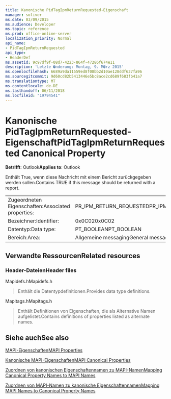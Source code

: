```yaml
---
title: Kanonische PidTagIpmReturnRequested-Eigenschaft
manager: soliver
ms.date: 03/09/2015
ms.audience: Developer
ms.topic: reference
ms.prod: office-online-server
localization_priority: Normal
api_name:
- PidTagIpmReturnRequested
api_type:
- HeaderDef
ms.assetid: 9c97df9f-08d7-4223-864f-47286f674e11
description: 'Letzte �nderung: Montag, 9. M�rz 2015'
ms.openlocfilehash: 6689a9da11559ed8f08bb2d10ae128ddf637fa96
ms.sourcegitcommit: 9d60cd82b5413446e5bc8ace2cd689f683fb41a7
ms.translationtype: MT
ms.contentlocale: de-DE
ms.lasthandoff: 06/11/2018
ms.locfileid: "19794541"
---
```

# <a name="pidtagipmreturnrequested-canonical-property"></a><span data-ttu-id="548ec-103">Kanonische PidTagIpmReturnRequested-Eigenschaft</span><span class="sxs-lookup"><span data-stu-id="548ec-103">PidTagIpmReturnRequested Canonical Property</span></span>

  
  
<span data-ttu-id="548ec-104">**Betrifft**: Outlook</span><span class="sxs-lookup"><span data-stu-id="548ec-104">**Applies to**: Outlook</span></span> 
  
<span data-ttu-id="548ec-105">Enthält True, wenn diese Nachricht mit einem Bericht zurückgegeben werden sollen.</span><span class="sxs-lookup"><span data-stu-id="548ec-105">Contains TRUE if this message should be returned with a report.</span></span>
  
|||
|:-----|:-----|
|<span data-ttu-id="548ec-106">Zugeordneten Eigenschaften:</span><span class="sxs-lookup"><span data-stu-id="548ec-106">Associated properties:</span></span>  <br/> |<span data-ttu-id="548ec-107">PR_IPM_RETURN_REQUESTED</span><span class="sxs-lookup"><span data-stu-id="548ec-107">PR_IPM_RETURN_REQUESTED</span></span>  <br/> |
|<span data-ttu-id="548ec-108">Bezeichner:</span><span class="sxs-lookup"><span data-stu-id="548ec-108">Identifier:</span></span>  <br/> |<span data-ttu-id="548ec-109">0x0C02</span><span class="sxs-lookup"><span data-stu-id="548ec-109">0x0C02</span></span>  <br/> |
|<span data-ttu-id="548ec-110">Datentyp:</span><span class="sxs-lookup"><span data-stu-id="548ec-110">Data type:</span></span>  <br/> |<span data-ttu-id="548ec-111">PT_BOOLEAN</span><span class="sxs-lookup"><span data-stu-id="548ec-111">PT_BOOLEAN</span></span>  <br/> |
|<span data-ttu-id="548ec-112">Bereich:</span><span class="sxs-lookup"><span data-stu-id="548ec-112">Area:</span></span>  <br/> |<span data-ttu-id="548ec-113">Allgemeine messaging</span><span class="sxs-lookup"><span data-stu-id="548ec-113">General messaging</span></span>  <br/> |
   
## <a name="related-resources"></a><span data-ttu-id="548ec-114">Verwandte Ressourcen</span><span class="sxs-lookup"><span data-stu-id="548ec-114">Related resources</span></span>

### <a name="header-files"></a><span data-ttu-id="548ec-115">Header-Dateien</span><span class="sxs-lookup"><span data-stu-id="548ec-115">Header files</span></span>

<span data-ttu-id="548ec-116">Mapidefs.h</span><span class="sxs-lookup"><span data-stu-id="548ec-116">Mapidefs.h</span></span>
  
> <span data-ttu-id="548ec-117">Enthält die Datentypdefinitionen.</span><span class="sxs-lookup"><span data-stu-id="548ec-117">Provides data type definitions.</span></span>
    
<span data-ttu-id="548ec-118">Mapitags.h</span><span class="sxs-lookup"><span data-stu-id="548ec-118">Mapitags.h</span></span>
  
> <span data-ttu-id="548ec-119">Enthält Definitionen von Eigenschaften, die als Alternative Namen aufgelistet.</span><span class="sxs-lookup"><span data-stu-id="548ec-119">Contains definitions of properties listed as alternate names.</span></span>
    
## <a name="see-also"></a><span data-ttu-id="548ec-120">Siehe auch</span><span class="sxs-lookup"><span data-stu-id="548ec-120">See also</span></span>



[<span data-ttu-id="548ec-121">MAPI-Eigenschaften</span><span class="sxs-lookup"><span data-stu-id="548ec-121">MAPI Properties</span></span>](mapi-properties.md)
  
[<span data-ttu-id="548ec-122">Kanonische MAPI-Eigenschaften</span><span class="sxs-lookup"><span data-stu-id="548ec-122">MAPI Canonical Properties</span></span>](mapi-canonical-properties.md)
  
[<span data-ttu-id="548ec-123">Zuordnen von kanonischen Eigenschaftennamen zu MAPI-Namen</span><span class="sxs-lookup"><span data-stu-id="548ec-123">Mapping Canonical Property Names to MAPI Names</span></span>](mapping-canonical-property-names-to-mapi-names.md)
  
[<span data-ttu-id="548ec-124">Zuordnen von MAPI-Namen zu kanonische Eigenschaftennamen</span><span class="sxs-lookup"><span data-stu-id="548ec-124">Mapping MAPI Names to Canonical Property Names</span></span>](mapping-mapi-names-to-canonical-property-names.md)

